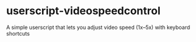 # userscript-videospeedcontrol
A simple userscript that lets you adjust video speed (1x–5x) with keyboard shortcuts
